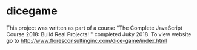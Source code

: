 # dicegame

This project was written as part of a course "The Complete JavaScript Course 2018: Build Real Projects! " completed Juky 2018.
To view website go to http://www.floresconsultinginc.com/dice-game/index.html

